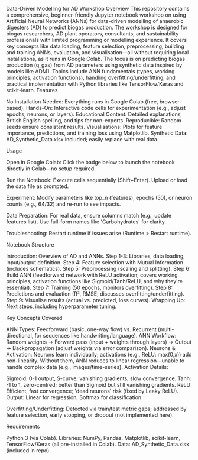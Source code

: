 Data-Driven Modelling for AD Workshop
Overview
This repository contains a comprehensive, beginner-friendly Jupyter notebook workshop on using Artificial Neural Networks (ANNs) for data-driven modelling of anaerobic digesters (AD) to predict biogas production. The workshop is designed for biogas researchers, AD plant operators, consultants, and sustainability professionals with limited programming or modelling experience. It covers key concepts like data loading, feature selection, preprocessing, building and training ANNs, evaluation, and visualisation—all without requiring local installations, as it runs in Google Colab.
The focus is on predicting biogas production (q_gas) from AD parameters using synthetic data inspired by models like ADM1. Topics include ANN fundamentals (types, working principles, activation functions), handling overfitting/underfitting, and practical implementation with Python libraries like TensorFlow/Keras and scikit-learn.
Features

No Installation Needed: Everything runs in Google Colab (free, browser-based).
Hands-On: Interactive code cells for experimentation (e.g., adjust epochs, neurons, or layers).
Educational Content: Detailed explanations, British English spelling, and tips for non-experts.
Reproducible: Random seeds ensure consistent results.
Visualisations: Plots for feature importance, predictions, and training loss using Matplotlib.
Synthetic Data: AD_Synthetic_Data.xlsx included; easily replace with real data.

Usage


Open in Google Colab: Click the badge below to launch the notebook directly in Colab—no setup required.



Run the Notebook: Execute cells sequentially (Shift+Enter). Upload or load the data file as prompted.


Experiment: Modify parameters like top_n (features), epochs (50), or neuron counts (e.g., 64/32) and re-run to see impacts.


Data Preparation: For real data, ensure columns match (e.g., update features list). Use full-form names like 'Carbohydrates' for clarity.


Troubleshooting: Restart runtime if issues arise (Runtime > Restart runtime).


Notebook Structure

Introduction: Overview of AD and ANNs.
Step 1-3: Libraries, data loading, input/output definition.
Step 4: Feature selection with Mutual Information (includes schematics).
Step 5: Preprocessing (scaling and splitting).
Step 6: Build ANN (feedforward network with ReLU activation; covers working principles, activation functions like Sigmoid/Tanh/ReLU, and why they're essential).
Step 7: Training (50 epochs, monitors overfitting).
Step 8: Predictions and evaluation (R², RMSE; discusses overfitting/underfitting).
Step 9: Visualise results (actual vs. predicted, loss curves).
Wrapping Up: Next steps, including hyperparameter tuning.

Key Concepts Covered

ANN Types: Feedforward (basic, one-way flow) vs. Recurrent (multi-directional, for sequences like handwriting/language).
ANN Workflow: Random weights → Forward pass (input + weights through layers) → Output → Backpropagation (adjust weights via error comparison).
Neurons & Activation: Neurons learn individually; activations (e.g., ReLU: max(0,x)) add non-linearity. Without them, ANN reduces to linear regression—unable to handle complex data (e.g., images/time-series).
Activation Details:

Sigmoid: 0-1 output, S-curve; vanishing gradients, slow convergence.
Tanh: -1 to 1, zero-centred; better than Sigmoid but still vanishing gradients.
ReLU: Efficient, fast convergence; 'dead neurons' risk (fixed by Leaky ReLU).
Output: Linear for regression; Softmax for classification.


Overfitting/Underfitting: Detected via train/test metric gaps; addressed by feature selection, early stopping, or dropout (not implemented here).

Requirements

Python 3 (via Colab).
Libraries: NumPy, Pandas, Matplotlib, scikit-learn, TensorFlow/Keras (all pre-installed in Colab).
Data: AD_Synthetic_Data.xlsx (included in repo).
